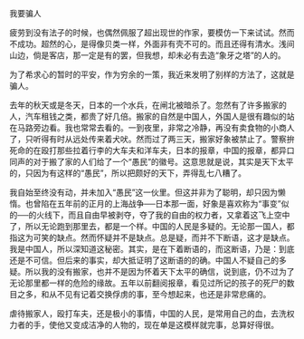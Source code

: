 我要骗人

疲劳到没有法子的时候，也偶然佩服了超出现世的作家，要模仿一下来试试。然而不成功。超然的心，是得像贝类一样，外面非有壳不可的。而且还得有清水。浅间山边，倘是客店，那一定是有的罢，但我想，却未必有去造“象牙之塔”的人的。

为了希求心的暂时的平安，作为穷余的一策，我近来发明了别样的方法了，这就是骗人。

去年的秋天或是冬天，日本的一个水兵，在闸北被暗杀了。忽然有了许多搬家的人，汽车租钱之类，都贵了好几倍。搬家的自然是中国人，外国人是很有趣似的站在马路旁边看。我也常常去看的。一到夜里，非常之冷静，再没有卖食物的小商人了，只听得有时从远处传来着犬吠。然而过了两三天，搬家好象被禁止了。警察拚死命的在殴打那些拉着行李的大车夫和洋车夫，日本的报章，中国的报章，都异口同声的对于搬了家的人们给了一个“愚民”的徽号。这意思就是说，其实是天下太平的，只因为有这样的“愚民”，所以把颇好的天下，弄得乱七八糟了。

我自始至终没有动，并未加入“愚民”这一伙里。但这并非为了聪明，却只因为懒惰。也曾陷在五年前的正月的上海战争──日本那一面，好象是喜欢称为“事变”似的──的火线下，而且自由早被剥夺，夺了我的自由的权力者，又拿着这飞上空中了，所以无论跑到那里去，都是一个样。中国的人民是多疑的。无论那一国人，都指这为可笑的缺点。然而怀疑并不是缺点。总是疑，而并不下断语，这才是缺点。我是中国人，所以深知道这秘密。其实，是在下着断语的，而这断语，乃是：到底还是不可信。但后来的事实，却大抵证明了这断语的的确。中国人不疑自己的多疑。所以我的没有搬家，也并不是因为怀着天下太平的确信，说到底，仍不过为了无论那里都一样的危险的缘故。五年以前翻阅报章，看见过所记的孩子的死尸的数目之多，和从不见有记着交换俘虏的事，至今想起来，也还是非常悲痛的。

虐待搬家人，殴打车夫，还是极小的事情，中国的人民，是常用自己的血，去洗权力者的手，使他又变成洁净的人物的，现在单是这模样就完事，总算好得很。